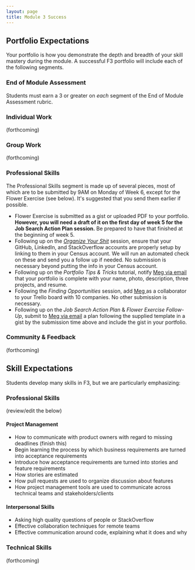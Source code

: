 ```yaml
---
layout: page
title: Module 3 Success
---
```


## Portfolio Expectations

Your portfolio is how you demonstrate the depth and breadth of your skill mastery during the module. A successful F3 portfolio will include each of the following segments.

### End of Module Assessment

Students must earn a 3 or greater on *each* segment of the End of Module Assessment rubric.

### Individual Work

(forthcoming)

### Group Work

(forthcoming)


### Professional Skills

The Professional Skills segment is made up of several pieces, most of which are to be submitted by 9AM on Monday of Week 6, except for the Flower Exercise (see below). It's suggested that you send them earlier if possible.

* Flower Exercise is submitted as a gist or uploaded PDF to your portfolio. **However, you will need a draft of it on the first day of week 5 for the Job Search Action Plan session.** Be prepared to have that finished at the beginning of week 5. 
* Following up on the [*Organize Your Shit*](backend.turing.io/professional_development/module_four/organize_your_shit) session, ensure that your GitHub, LinkedIn, and StackOverflow accounts are properly setup by linking to them in your Census account. We will run an automated check on these and send you a follow up if needed. No submission is necessary beyond putting the info in your Census account.
* Following up on the *Portfolio Tips & Tricks* tutorial, notify [Meg via email](mailto:mstewart@turing.io) that your portfolio is complete with your name, photo, description, three projects, and resume.
* Following the *Finding Opportunities* session, add [Meg ](mailto:mstewart@turing.io) as a collaborator to your Trello board with 10 companies. No other submission is necessary.
* Following up on the *Job Search Action Plan* & *Flower Exercise Follow-Up*, submit to [Meg via email](mailto:mstewart@turing.io) a plan following the supplied template in a gist by the submission time above and include the gist in your portfolio.

### Community & Feedback

(forthcoming)

## Skill Expectations

Students develop many skills in F3, but we are particularly emphasizing:

### Professional Skills

(review/edit the below)

#### Project Management

* How to communicate with product owners with regard to missing deadlines (finish this)
* Begin learning the process by which business requirements are turned into acceptance requirements
* Introduce how acceptance requirements are turned into stories and feature requirements
* How stories are estimated
* How pull requests are used to organize discussion about features
* How project management tools are used to communicate across technical teams and stakeholders/clients

#### Interpersonal Skills

* Asking high quality questions of people or StackOverflow
* Effective collaboration techniques for remote teams
* Effective communication around code, explaining what it does and why

### Technical Skills

(forthcoming)
